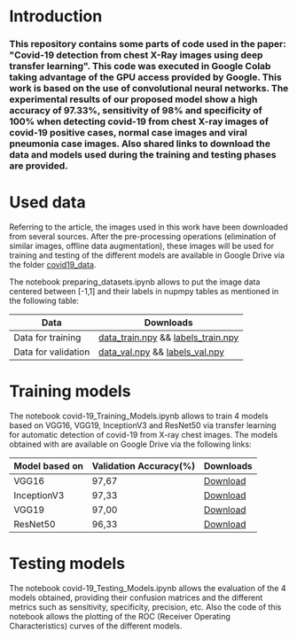 # Introduction
### This repository contains some parts of code used in the paper: "Covid-19 detection from chest X-Ray images using deep transfer learning". This code was executed in Google Colab taking advantage of the GPU access provided by Google.  This work is based on the use of convolutional neural networks. The experimental results of our proposed model show a high accuracy of 97.33%, sensitivity of 98% and specificity of 100% when detecting covid-19 from chest X-ray images of covid-19 positive cases, normal case images and viral pneumonia case images. Also shared links to download the data and models used during the training and testing phases are provided. 

# Used data
Referring to the article, the images used in this work have been downloaded from several sources. After the pre-processing operations (elimination of similar images, offline data augmentation), these images will be used for training and testing of the different models are available in Google Drive via the folder [covid19_data](https://drive.google.com/drive/folders/1DNsSVVV4sYOcONsOQXWXmB2l5XUvyAaM?usp=sharing). 

The notebook preparing_datasets.ipynb allows to put the image data centered between [-1,1] and their labels in nupmpy tables as mentioned in the following table: 

| Data                | Downloads                     |
|---------------------|-------------------------------|
| Data for training   | [data_train.npy](https://drive.google.com/file/d/1w7yB602LJ273sxWmbGaCn5FeK4X4083W/view?usp=sharing)  &&  [labels_train.npy](https://drive.google.com/file/d/1GLyB1v63zE4D9N4YXzpaPXeezNzJUxW-/view?usp=sharing) |
| Data for validation | [data_val.npy](https://drive.google.com/file/d/1-2lAPVJIxD1l5OyF5vBcycfbAZ_BSyYn/view?usp=sharing)  &&    [labels_val.npy](https://drive.google.com/file/d/1-4ncP6GUWSJPDNkmKW3APJxzuZTTQpIK/view?usp=sharing)   |

# Training models
The notebook covid-19_Training_Models.ipynb allows to train 4 models based on VGG16, VGG19, InceptionV3 and ResNet50 via transfer learning for automatic detection of covid-19 from X-ray chest images. The models obtained with are available on Google Drive via the following links: 

| Model based on | Validation Accuracy(%) | Downloads     |
|----------------|------------------------|---------------|
| VGG16          |        97,67           | [Download](https://drive.google.com/file/d/1-2-g8KpSMUxNHKhkZwPTOHy6po-jiWMg/view?usp=sharing) |
| InceptionV3    |        97,33           | [Download](https://drive.google.com/file/d/1-ioN0DvOijsvYQUY10clDCmzjO9whSgd/view?usp=sharing) |
| VGG19          |        97,00           | [Download](https://drive.google.com/file/d/1Y1Gey2BOqThZJThKo5S3vy13QIc6vfw0/view?usp=sharing) |
| ResNet50       |        96,33           | [Download](https://drive.google.com/file/d/1-BBC9uQ8Ji8qI1L-_bxpG2GvE9S8BNRu/view?usp=sharing) |      

# Testing models
The notebook covid-19_Testing_Models.ipynb allows the evaluation of the 4 models obtained, providing their confusion matrices and the different metrics such as sensitivity, specificity, precision, etc. Also the code of this notebook allows the plotting of the ROC (Receiver Operating Characteristics) curves of the different models. 
